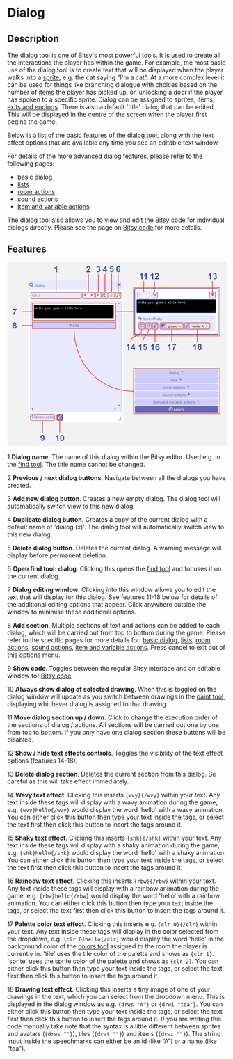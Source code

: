 # Dialog

## Description

The dialog tool is one of Bitsy's most powerful tools. It is used to create all the interactions the player has within the game. 
For example, the most basic use of the dialog tool is to create text that will be displayed when the player walks into a [sprite](/tools/paint/#sprite), e.g. the cat saying "I'm a cat". 
At a more complex level it can be used for things like branching dialogue with choices based on the number of [items](/tools/paint/#item) the player has picked up, or, unlocking a door if the player has spoken to a specific sprite. 
Dialog can be assigned to sprites, items, [exits and endings](/tools/exitsandendings). There is also a default 'title' dialog that can be edited. This will be displayed in the centre of the screen when the player first begins the game. 

Below is a list of the basic features of the dialog tool, along with the text effect options that are available any time you see an editable text window. 

For details of the more advanced dialog features, please refer to the following pages:

- [basic dialog](../dialog/basicDialog)  
- [lists](../dialog/lists)  
- [room actions](../dialog/roomActions)  
- [sound actions](../dialog/soundActions)  
- [item and variable actions](../dialog/itemVariableActions)

The dialog tool also allows you to view and edit the Bitsy code for individual dialogs directly. Please see the page on [Bitsy code](/advancedTopics/scripting) for more details. 

## Features

![dialog tool diagram](.images/dialogDiagram.JPG)

1 **Dialog name**. The name of this dialog within the Bitsy editor. Used e.g. in the [find tool](../find). The title name cannot be changed.

2 **Previous / next dialog buttons**. Navigate between all the dialogs you have created.

3 **Add new dialog button**. Creates a new empty dialog. The dialog tool will automatically switch view to this new dialog.

4 **Duplicate dialog button**. Creates a copy of the current dialog with a default name of 'dialog (x)'. The dialog tool will automatically switch view to this new dialog.

5 **Delete dialog button**. Deletes the current dialog. A warning message will display before permanent deletion.

6 **Open find tool: dialog**. Clicking this opens the [find tool](../find) and focuses it on the current dialog.

7 **Dialog editing window**. Clicking into this window allows you to edit the text that will display for this dialog. See features 11-18 below for details of the additional editing options that appear. Click anywhere outside the window to minimise these additional options.

8 **Add section**. Multiple sections of text and actions can be added to each dialog, which will be carried out from top to bottom during the game. Please refer to the specific pages for more details for: [basic dialog](../dialog/basicDialog), [lists](../dialog/lists), [room actions](../dialog/roomActions), [sound actions](../dialog/soundActions), [item and variable actions](../dialog/itemVariableActions). Press cancel to exit out of this options menu.

9 **Show code**. Toggles between the regular Bitsy interface and an editable window for [Bitsy code](/advancedTopics/scripting).

10 **Always show dialog of selected drawing**. When this is toggled on the dialog window will update as you switch between drawings in the [paint tool](../paint), displaying whichever dialog is assigned to that drawing.

11 **Move dialog section up / down**. Click to change the execution order of  the sections of dialog / actions. All sections will be carried out one by one from top to bottom. If you only have one dialog section these buttons will be disabled.

12 **Show / hide text effects controls**. Toggles the visibility of the text effect options (features 14-18).

13 **Delete dialog section**. Deletes the current section from this dialog. Be careful as this will take effect immediately.

14 **Wavy text effect**. Clicking this inserts `{wvy}{/wvy}` within your text. Any text inside these tags will display with a wavy animation during the game, e.g. `{wvy}hello{/wvy}` would display the word 'hello' with a wavy animation. You can either click this button then type your text inside the tags, or select the text first then click this button to insert the tags around it.

15 **Shaky text effect**. Clicking this inserts `{shk}{/shk}` within your text. Any text inside these tags will display with a shaky animation during the game, e.g. `{shk}hello{/shk}` would display the word 'hello' with a shaky animation. You can either click this button then type your text inside the tags, or select the text first then click this button to insert the tags around it.

16 **Rainbow text effect**. Clicking this inserts `{rbw}{/rbw}` within your text. Any text inside these tags will display with a rainbow animation during the game, e.g. `{rbw}hello{/rbw}` would display the word 'hello' with a rainbow animation. You can either click this button then type your text inside the tags, or select the text first then click this button to insert the tags around it.

17 **Palette color text effect**. Clicking this inserts e.g. `{clr 0}{/clr}` within your text. Any text inside these tags will display in the color selected from the dropdown, e.g. `{clr 0}hello{/clr}` would display the word 'hello' in the background color of the [colors tool](../color) assigned to the room the player is currently in. 'tile' uses the tile color of the palette and shows as `{clr 1}`. 'sprite' uses the sprite color of the palette and shows as `{clr 2}`. You can either click this button then type your text inside the tags, or select the text first then click this button to insert the tags around it.

18 **Drawing text effect**. Clicking this inserts a tiny image of one of your drawings in the text, which you can select from the dropdown menu. This is displayed in the dialog window as e.g. `{drws "A"}` or `{drwi "tea"}`. You can either click this button then type your text inside the tags, or select the text first then click this button to insert the tags around it. If you are writing this code manually take note that the syntax is a little different between sprites and avatars (`{drws ""}`), tiles (`{drwt ""}`) and items (`{drwi ""}`). The string input inside the speechmarks can either be an id (like “A”) or a name (like “tea”).
